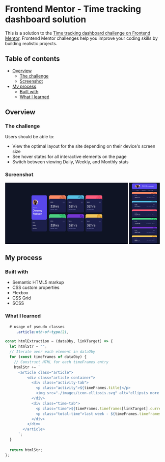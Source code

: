 # Frontend Mentor - Time tracking dashboard solution

This is a solution to the [Time tracking dashboard challenge on Frontend Mentor](https://www.frontendmentor.io/challenges/time-tracking-dashboard-UIQ7167Jw). Frontend Mentor challenges help you improve your coding skills by building realistic projects.

## Table of contents

- [Overview](#overview)
  - [The challenge](#the-challenge)
  - [Screenshot](#screenshot)
- [My process](#my-process)
  - [Built with](#built-with)
  - [What I learned](#what-i-learned)

## Overview

### The challenge

Users should be able to:

- View the optimal layout for the site depending on their device's screen size
- See hover states for all interactive elements on the page
- Switch between viewing Daily, Weekly, and Monthly stats

### Screenshot

<img src="./time-tracking-desktop.png" alt="desktop view" width="400" height="200" />
<img src="./time-tracking-mobile.png" alt="mobile view" width="100" height="200" />

## My process

### Built with

- Semantic HTML5 markup
- CSS custom properties
- Flexbox
- CSS Grid
- SCSS

### What I learned

```css
  # usage of pseudo classes
     .article:nth-of-type(2),

```

```js
const htmlExtraction = (dataOby, linkTarget) => {
  let htmlStr = "";
  // Iterate over each element in dataOby
  for (const timeFrames of dataOby) {
    // Construct HTML for each timeFrames entry
    htmlStr += `
      <article class="article">
          <div class="article container">
            <div class="activity-tab">
              <p class="activity">${timeFrames.title}</p>
              <img src="./images/icon-ellipsis.svg" alt="ellipsis more icon" />
            </div>
            <div class="time-tab">
              <p class="time">${timeFrames.timeframes[linkTarget].current}hrs</p>
              <p class="total-time">last week - ${timeFrames.timeframes[linkTarget].previous}hrs</p>
            </div>
          </div>
        </article>
      `;
  }

  return htmlStr;
};
```
